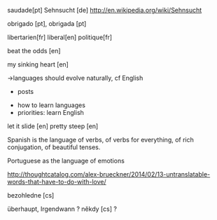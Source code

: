 


saudade[pt]
Sehnsucht [de]
http://en.wikipedia.org/wiki/Sehnsucht

obrigado [pt], obrigada [pt]

libertarien[fr]
liberal[en]
politique[fr]

beat the odds [en]

my sinking heart [en]



->languages should evolve naturally, cf English
+ posts
- how to learn languages
- priorities: learn English


let it slide [en]
pretty steep [en]

Spanish is the language of verbs, of verbs for everything, of rich conjugation, of beautiful tenses.


Portuguese as the language of emotions

http://thoughtcatalog.com/alex-brueckner/2014/02/13-untranslatable-words-that-have-to-do-with-love/

bezohledne [cs]


überhaupt, Irgendwann ? někdy [cs] ?
